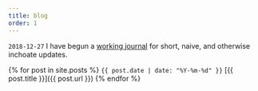 ```yaml
---
title: blog
order: 1
---
```


`2018-12-27` I have begun a [<i class="fas fa-images"></i> working journal](https://journal.coltongrainger.com) for short, naive, and otherwise inchoate updates.

{% for post in site.posts %}
`{{ post.date | date: "%Y-%m-%d" }}` [{{ post.title }}]({{ post.url }})
{% endfor %}
